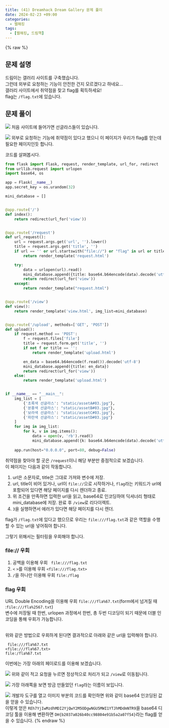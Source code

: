 ```yaml
---
title: (41) Dreamhack Dream Gallery 문제 풀이
date: 2024-02-23 +09:00
categories:
  - 웹해킹
tags:
  - [웹해킹, 드림핵]
---
```

{% raw %}
## 문제 설명
드림이는 갤러리 사이트를 구축했습니다.  
그런데 외부로 요청하는 기능이 안전한 건지 모르겠다고 하네요...  
갤러리 사이트에서 취약점을 찾고 flag를 획득하세요!  
flag는 `/flag.txt`에 있습니다.

## 문제 풀이
![](https://kyuyeop.github.io/assets/img/post/41/1.png)
처음 사이트에 들어가면 선글라스들이 있습니다.  

![](https://kyuyeop.github.io/assets/img/post/41/2.png)
외부로 요청하는 기능에 취약점이 있다고 했으니 이 페이지가 우리가 flag를 얻는데 필요한 페이지인듯 합니다.  
  
코드를 살펴봅시다.
```python
from flask import Flask, request, render_template, url_for, redirect
from urllib.request import urlopen
import base64, os

app = Flask(__name__)
app.secret_key = os.urandom(32)

mini_database = []


@app.route('/')
def index():
    return redirect(url_for('view'))


@app.route('/request')
def url_request():
    url = request.args.get('url', '').lower()
    title = request.args.get('title', '')
    if url == '' or url.startswith("file://") or "flag" in url or title == '':
        return render_template('request.html')

    try:
        data = urlopen(url).read()
        mini_database.append({title: base64.b64encode(data).decode('utf-8')})
        return redirect(url_for('view'))
    except:
        return render_template("request.html")


@app.route('/view')
def view():
    return render_template('view.html', img_list=mini_database)


@app.route('/upload', methods=['GET', 'POST'])
def upload():
    if request.method == 'POST':
        f = request.files['file']
        title = request.form.get('title', '')
        if not f or title == '':
            return render_template('upload.html')

        en_data = base64.b64encode(f.read()).decode('utf-8')
        mini_database.append({title: en_data})
        return redirect(url_for('view'))
    else:
        return render_template('upload.html')


if __name__ == "__main__":
    img_list = [
        {'초록색 선글라스': "static/assetA#03.jpg"}, 
        {'분홍색 선글라스': "static/assetB#03.jpg"},
        {'보라색 선글라스': "static/assetC#03.jpg"}, 
        {'파란색 선글라스': "static/assetD#03.jpg"}
    ]
    for img in img_list:
        for k, v in img.items():
            data = open(v, 'rb').read()
            mini_database.append({k: base64.b64encode(data).decode('utf-8')})
    
    app.run(host="0.0.0.0", port=80, debug=False)
```
취약점을 찾아야 할 곳은 `/request`이니 해당 부분만 중점적으로 보겠습니다.  
이 페이지는 다음과 같이 작동합니다.  
1. url은 소문자로, title은 그대로 가져와 변수에 저장.  
2. url, title이 비어 있거나, url이 `file://`으로 시작하거나, `flag`라는 키워드가 url에 포함되어 있다면 해당 페이지를 다시 렌더하고 종료.  
3. 위 조건을 만족하면 입력한 url을 읽고, base64로 인코딩하여 딕셔너리 형태로 mini_database에 저장. 완료 후 `/view`로 리다이렉트.  
4. `3`을 실행하면서 에러가 있다면 해당 페이지를 다시 렌더.  
  
flag가 `/flag.txt`에 있다고 했으므로 우리는 `file:///flag.txt`과 같은 역할을 수행할 수 있는 url을 넣어줘야 합니다.  
  
그렇기 위해서는 필터링을 우회해야 합니다.
### file:// 우회
1. 공백을 이용해 우회 ` file:///flag.txt`
2. `<` `>`를 이용해 우회 `<file:///flag.txt>`
3. `/`을 하나만 이용해 우회 `file:/flag`

### flag 우회
URL Double Encoding을 이용해 우회 `file:///fla%67.txt`(form에서 넘겨질 때 :`file:///fla%2567.txt`)  
변수에 저장될 때 한번, urlopen 과정에서 한번, 총 두번 디코딩이 되기 때문에 더블 인코딩을 통해 우회가 가능합니다.  
<br>
  
위와 같은 방법으로 우회하게 된다면 결과적으로 아래와 같은 url을 입력해야 합니다.
```
 file:///fla%67.txt
<file:///fla%67.txt>
file:/fla%67.txt
```
이번에는 가장 아래의 페이로드를 이용해 보겠습니다.  

![](https://kyuyeop.github.io/assets/img/post/41/3.png)
위와 같이 적고 요청을 누르면 정상적으로 처리가 되고 `/view`로 이동됩니다.  

![](https://kyuyeop.github.io/assets/img/post/41/4.png)
가장 아래쪽을 보면 방금 만들었던 `flag`라는 이름이 보입니다.  

![](https://kyuyeop.github.io/assets/img/post/41/5.png)
개발자 도구를 열고 이미지 부분의 코드를 확인하면 위와 같이 base64 인코딩된 값을 얻을 수 있습니다.  
이렇게 얻은 `REh7YjIwMzdhMDI2YjQwY2M5ODgwNGU5MWI1YTJhMDdmNTR9`을 base64 디코딩 툴을 이용해 변환하면 `DH{b2037a026b40cc98804e91b5a2a07f54}`라는 flag를 얻을 수 있습니다.
{% endraw %}